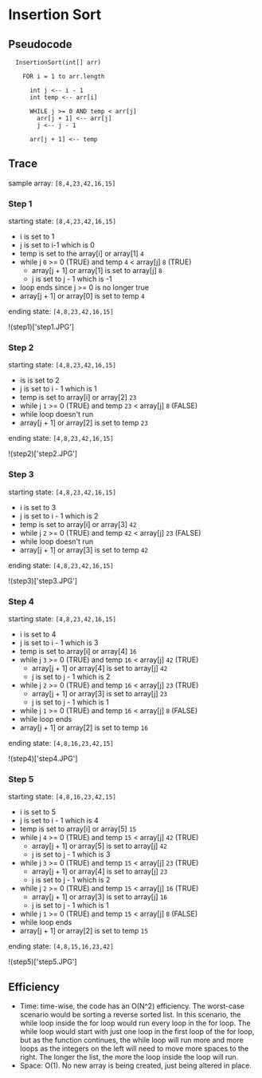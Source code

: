# Insertion Sort

## Pseudocode
```
  InsertionSort(int[] arr)

    FOR i = 1 to arr.length

      int j <-- i - 1
      int temp <-- arr[i]

      WHILE j >= 0 AND temp < arr[j]
        arr[j + 1] <-- arr[j]
        j <-- j - 1

      arr[j + 1] <-- temp
```

## Trace
sample array: `[8,4,23,42,16,15]`

### Step 1
starting state: `[8,4,23,42,16,15]`

* i is set to 1
* j is set to i-1 which is 0
* temp is set to the array[i] or array[1] `4`
* while j `0` >= 0 (TRUE) and temp `4` < array[j] `8` (TRUE)
  * array[j + 1] or array[1] is set to array[j] `8`
  * j is set to j - 1 which is -1
* loop ends since j >= 0 is no longer true
* array[j + 1] or array[0] is set to temp `4`

ending state: `[4,8,23,42,16,15]`

!(step1)['step1.JPG']

### Step 2
starting state: `[4,8,23,42,16,15]`

* is is set to 2
* j is set to i - 1 which is 1
* temp is set to array[i] or array[2] `23`
* while j `1` >= 0 (TRUE) and temp `23` < array[j] `8` (FALSE)
* while loop doesn't run
* array[j + 1] or array[2] is set to temp `23`

ending state: `[4,8,23,42,16,15]`

!(step2)['step2.JPG']

### Step 3
starting state: `[4,8,23,42,16,15]`

* i is set to 3
* j is set to i - 1 which is 2
* temp is set to array[i] or array[3] `42`
* while j `2` >= 0 (TRUE) and temp `42` < array[j] `23` (FALSE)
* while loop doesn't run
* array[j + 1] or array[3] is set to temp `42`

ending state: `[4,8,23,42,16,15]`

!(step3)['step3.JPG']

### Step 4
starting state: `[4,8,23,42,16,15]`

* i is set to 4
* j is set to i - 1 which is 3
* temp is set to array[i] or array[4] `16`
* while j `3` >= 0 (TRUE) and temp `16` < array[j] `42` (TRUE)
  * array[j + 1] or array[4] is set to array[j] `42`
  * j is set to j - 1 which is 2
* while j `2` >= 0 (TRUE) and temp `16` < array[j] `23` (TRUE)
  * array[j + 1] or array[3] is set to array[j] `23`
  * j is set to j - 1 which is 1
* while j `1` >= 0 (TRUE) and temp `16` < array[j] `8` (FALSE)
* while loop ends
* array[j + 1] or array[2] is set to temp `16`

ending state: `[4,8,16,23,42,15]`

!(step4)['step4.JPG']

### Step 5
starting state: `[4,8,16,23,42,15]`

* i is set to 5
* j is set to i - 1 which is 4
* temp is set to array[i] or array[5] `15`
* while j `4` >= 0 (TRUE) and temp `15` < array[j] `42` (TRUE)
  * array[j + 1] or array[5] is set to array[j] `42`
  * j is set to j - 1 which is 3
* while j `3` >= 0 (TRUE) and temp `15` < array[j] `23` (TRUE)
  * array[j + 1] or array[4] is set to array[j] `23`
  * j is set to j - 1 which is 2
* while j `2` >= 0 (TRUE) and temp `15` < array[j] `16` (TRUE)
  * array[j + 1] or array[3] is set to array[j] `16`
  * j is set to j - 1 which is 1
* while j `1` >= 0 (TRUE) and temp `15` < array[j] `8` (FALSE)
* while loop ends
* array[j + 1] or array[2] is set to temp `15`

ending state: `[4,8,15,16,23,42]`

!(step5)['step5.JPG']

## Efficiency

* Time: time-wise, the code has an O(N^2) efficiency. The worst-case scenario would be sorting a reverse sorted list. In this scenario, the while loop inside the for loop would run every loop in the for loop. The while loop would start with just one loop in the first loop of the for loop, but as the function continues, the while loop will run more and more loops as the integers on the left will need to move more spaces to the right. The longer the list, the more the loop inside the loop will run.
* Space: O(1). No new array is being created, just being altered in place. 